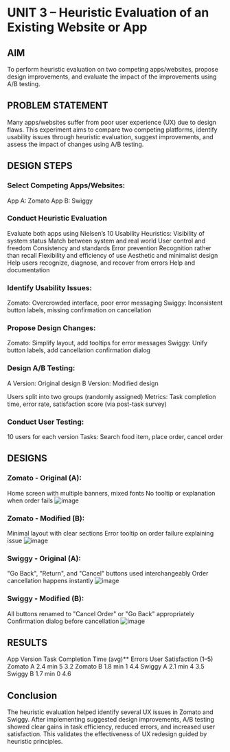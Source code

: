 # UNIT 3 – Heuristic Evaluation of an Existing Website or App
## AIM
To perform heuristic evaluation on two competing apps/websites, propose design improvements, and evaluate the impact of the improvements using A/B testing.

## PROBLEM STATEMENT
Many apps/websites suffer from poor user experience (UX) due to design flaws. This experiment aims to compare two competing platforms, identify usability issues through heuristic evaluation, suggest improvements, and assess the impact of changes using A/B testing.

## DESIGN STEPS 
### Select Competing Apps/Websites:

App A: Zomato
App B: Swiggy

### Conduct Heuristic Evaluation

Evaluate both apps using Nielsen’s 10 Usability Heuristics:
Visibility of system status
Match between system and real world
User control and freedom
Consistency and standards
Error prevention
Recognition rather than recall
Flexibility and efficiency of use
Aesthetic and minimalist design
Help users recognize, diagnose, and recover from errors
Help and documentation

### Identify Usability Issues:

Zomato: Overcrowded interface, poor error messaging
Swiggy: Inconsistent button labels, missing confirmation on cancellation

### Propose Design Changes:

Zomato: Simplify layout, add tooltips for error messages
Swiggy: Unify button labels, add cancellation confirmation dialog

### Design A/B Testing:

A Version: Original design
B Version: Modified design

Users split into two groups (randomly assigned)
Metrics: Task completion time, error rate, satisfaction score (via post-task survey)

### Conduct User Testing:

10 users for each version
Tasks: Search food item, place order, cancel order

## DESIGNS
### Zomato - Original (A):

Home screen with multiple banners, mixed fonts
No tooltip or explanation when order fails
![image](https://github.com/user-attachments/assets/807bb394-cc8c-4a78-bd97-d59f62923cf4)


### Zomato - Modified (B):

Minimal layout with clear sections
Error tooltip on order failure explaining issue
![image](https://github.com/user-attachments/assets/fe77a430-afdf-4f81-ba4d-eabd1bd32cbf)


### Swiggy - Original (A):

"Go Back", "Return", and "Cancel" buttons used interchangeably
Order cancellation happens instantly
![image](https://github.com/user-attachments/assets/caf6c224-2c46-4cdb-a185-86d517d05a02)



### Swiggy - Modified (B):

All buttons renamed to "Cancel Order" or "Go Back" appropriately
Confirmation dialog before cancellation
![image](https://github.com/user-attachments/assets/66c65d64-8548-4e24-bca1-b405e273c68e)



## RESULTS
App	Version	Task Completion Time (avg)**	Errors	User Satisfaction (1–5)
Zomato	A	2.4 min	5	3.2
Zomato	B	1.8 min	1	4.4
Swiggy	A	2.1 min	4	3.5
Swiggy	B	1.7 min	0	4.6

## Conclusion
The heuristic evaluation helped identify several UX issues in Zomato and Swiggy. After implementing suggested design improvements, A/B testing showed clear gains in task efficiency, reduced errors, and increased user satisfaction. This validates the effectiveness of UX redesign guided by heuristic principles.

